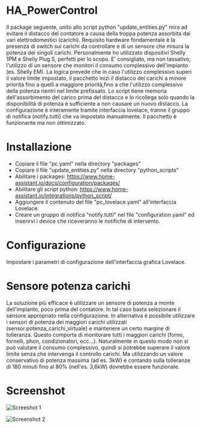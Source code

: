 # HA_PowerControl
Il package seguente, unito allo script python "update_entities.py" mira ad evitare il distacco del contatore a causa della troppa potenza assorbita dai vari elettrodomestici (carichi).
Requisito hardware fondamentale è la presenza di switch sui carichi da controllare e di un sensore che misura la potenza dei singoli carichi. 
Personalmente ho utilizzato dispositivi Shelly 1PM e Shelly Plug S, perfetti per lo scopo.
E' consigliato, ma non tassativo, l'utilizzo di un sensore che monitori il consumo complessivo dell'impianto (es. Shelly EM).
La logica prevede che in caso l'utilizzo complessivo superi il valore limite impostato, il pacchetto inizi il distacco dei carichi a minore priorità fino a quelli a maggiore priorità,fino a che l'utilizzo complessivo della potenza rientri nel limite prefissato.
Lo script tiene memoria dell'assorbimento del carico prima del distacco e lo ricollega solo quando la disponibilità di potenza è sufficiente a non causare un nuovo distacco.
La configurazione è interamente tramite interfaccia lovelace, tranne il gruppo di notifica (notify.tutti) che va impostato manualmente.
Il pacchetto è funzionante ma non ottimizzato.

# Installazione
- Copiare il file "pc.yaml" nella directory "packages"
- Copiare il file "update_entities.py" nella directory "python_scripts"
- Abilitare i packages: https://www.home-assistant.io/docs/configuration/packages/
- Abilitare gli script python: https://www.home-assistant.io/integrations/python_script/
- Aggiungere il contenuto del file "pc_lovelace.yaml" all'interfaccia Lovelace.
- Creare un gruppo di notifica "notify.tutti" nel file "configuration.yaml" ed inserirvi i device che riceveranno le notifiche di intervento.

# Configurazione
Impostare i parametri di configurazione dell'interfaccia grafica Lovelace.

# Sensore potenza carichi
La soluzione più efficace è utilizzare un sensore di potenza a monte dell'impianto, poco prima del contatore. In tal caso basta selezionare il sensore appropriato nella configurazione.
In alternativa è possibile utilizzare i sensori di potenza dei maggiori carichi utilizzati (sensor.potenza_carichi_virtuale) e mantenere un certo margine di tolleranza.
Questo comporta di monitorare tutti i maggiori carichi (forno, fornelli, phon, condizionatori, ecc...).
Naturalmente in questo modo non si può valutare il consumo complessivo, quindi si potrebbe superare il valore limite senza che intervenga il controllo carichi.
Ma utilizzando un valore conservativo di potenza massima (ad es. 3kW) e contando sulla tolleranze di 180 minuti fino al 80% (nell'es. 3,6kW) dovrebbe essere funzionale.

# Screenshot
![Screeshot 1](https://user-images.githubusercontent.com/7837288/105701283-609ac700-5f0a-11eb-89f4-7247a5a82a36.png)

![Screenshot 2](https://user-images.githubusercontent.com/7837288/105701281-5f699a00-5f0a-11eb-804b-0b9013cb245f.png)
